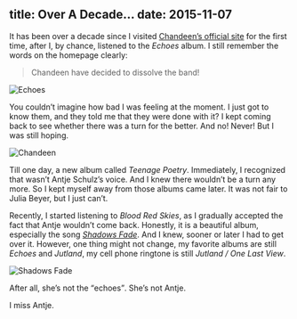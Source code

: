 title: Over A Decade...
date: 2015-11-07
---
It has been over a decade since I visited [Chandeen’s official site](https://web.archive.org/web/20040226193420/http://www.chandeen.com/) for the first time, after I, by chance, listened to the <cite>Echoes</cite> album. I still remember the words on the homepage clearly:

> Chandeen have decided to dissolve the band!

![Echoes](/assets/images/2015/11/chandeen-echoes.jpg)<!-- more -->

You couldn’t imagine how bad I was feeling at the moment. I just got to know them, and they told me that they were done with it? I kept coming back to see whether there was a turn for the better. And no! Never! But I was still hoping.

![Chandeen](/assets/images/2015/11/chandeen.jpg)

Till one day, a new album called <cite>Teenage Poetry</cite>. Immediately, I recognized that wasn’t Antje Schulz’s voice. And I knew there wouldn’t be a turn any more. So I kept myself away from those albums came later. It was not fair to Julia Beyer, but I just can’t.

Recently, I started listening to <cite>Blood Red Skies</cite>, as I gradually accepted the fact that Antje wouldn’t come back. Honestly, it is a beautiful album, especially the song [<cite>Shadows Fade</cite>](http://y.qq.com/y/static/mv/mv_play.html?vid=i00167ye6f3). And I knew, sooner or later I had to get over it. However, one thing might not change, my favorite albums are still <cite>Echoes</cite> and <cite>Jutland</cite>, my cell phone ringtone is still <cite>Jutland / One Last View</cite>.

![Shadows Fade](/assets/images/2015/11/chandeen-shadows-fade.jpg)

After all, she’s not the <q>echoes</q>. She’s not Antje.

I miss Antje.